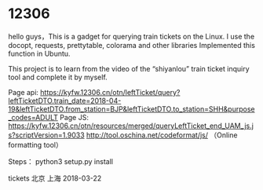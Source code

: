 # 12306
hello guys，This is a gadget for querying train tickets on the Linux.
I use the docopt, requests, prettytable, colorama and other libraries
Implemented this function in Ubuntu.

This project is to learn from the video of the “shiyanlou” train ticket inquiry tool and complete it by myself.

Page api:
https://kyfw.12306.cn/otn/leftTicket/query?leftTicketDTO.train_date=2018-04-19&leftTicketDTO.from_station=BJP&leftTicketDTO.to_station=SHH&purpose_codes=ADULT
Page JS:
https://kyfw.12306.cn/otn/resources/merged/queryLeftTicket_end_UAM_js.js?scriptVersion=1.9033
http://tool.oschina.net/codeformat/js/ （Online formatting tool）

Steps：
python3 setup.py install

tickets 北京 上海 2018-03-22
